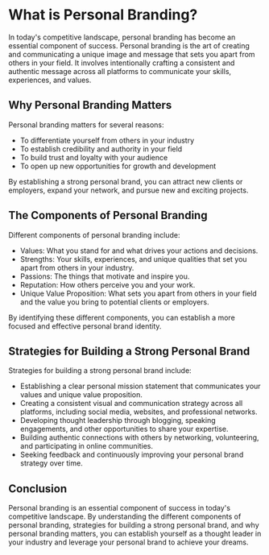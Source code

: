 What is Personal Branding?
========================================

In today's competitive landscape, personal branding has become an essential component of success. Personal branding is the art of creating and communicating a unique image and message that sets you apart from others in your field. It involves intentionally crafting a consistent and authentic message across all platforms to communicate your skills, experiences, and values.

Why Personal Branding Matters
-----------------------------

Personal branding matters for several reasons:

* To differentiate yourself from others in your industry
* To establish credibility and authority in your field
* To build trust and loyalty with your audience
* To open up new opportunities for growth and development

By establishing a strong personal brand, you can attract new clients or employers, expand your network, and pursue new and exciting projects.

The Components of Personal Branding
-----------------------------------

Different components of personal branding include:

* Values: What you stand for and what drives your actions and decisions.
* Strengths: Your skills, experiences, and unique qualities that set you apart from others in your industry.
* Passions: The things that motivate and inspire you.
* Reputation: How others perceive you and your work.
* Unique Value Proposition: What sets you apart from others in your field and the value you bring to potential clients or employers.

By identifying these different components, you can establish a more focused and effective personal brand identity.

Strategies for Building a Strong Personal Brand
-----------------------------------------------

Strategies for building a strong personal brand include:

* Establishing a clear personal mission statement that communicates your values and unique value proposition.
* Creating a consistent visual and communication strategy across all platforms, including social media, websites, and professional networks.
* Developing thought leadership through blogging, speaking engagements, and other opportunities to share your expertise.
* Building authentic connections with others by networking, volunteering, and participating in online communities.
* Seeking feedback and continuously improving your personal brand strategy over time.

Conclusion
----------

Personal branding is an essential component of success in today's competitive landscape. By understanding the different components of personal branding, strategies for building a strong personal brand, and why personal branding matters, you can establish yourself as a thought leader in your industry and leverage your personal brand to achieve your dreams.
